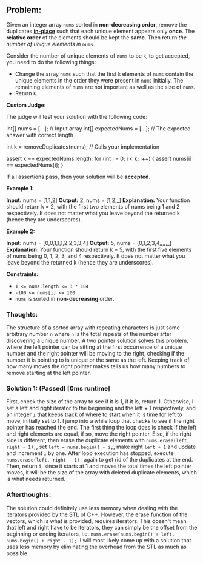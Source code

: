 ## Problem:
Given an integer array  `nums`  sorted in  **non-decreasing order**, remove the duplicates  [**in-place**](https://en.wikipedia.org/wiki/In-place_algorithm)  such that each unique element appears only  **once**. The  **relative order**  of the elements should be kept the  **same**. Then return  _the number of unique elements in_ `nums`.

Consider the number of unique elements of  `nums`  to be  `k`, to get accepted, you need to do the following things:

-   Change the array  `nums`  such that the first  `k`  elements of  `nums`  contain the unique elements in the order they were present in  `nums`  initially. The remaining elements of  `nums`  are not important as well as the size of  `nums`.
-   Return  `k`.

**Custom Judge:**

The judge will test your solution with the following code:

int[] nums = [...]; // Input array
int[] expectedNums = [...]; // The expected answer with correct length

int k = removeDuplicates(nums); // Calls your implementation

assert k == expectedNums.length;
for (int i = 0; i < k; i++) {
    assert nums[i] == expectedNums[i];
}

If all assertions pass, then your solution will be  **accepted**.

**Example 1:**

**Input:** nums = [1,1,2]
**Output:** 2, nums = [1,2,_]
**Explanation:** Your function should return k = 2, with the first two elements of nums being 1 and 2 respectively.
It does not matter what you leave beyond the returned k (hence they are underscores).

**Example 2:**

**Input:** nums = [0,0,1,1,1,2,2,3,3,4]
**Output:** 5, nums = [0,1,2,3,4,_,_,_,_,_]
**Explanation:** Your function should return k = 5, with the first five elements of nums being 0, 1, 2, 3, and 4 respectively.
It does not matter what you leave beyond the returned k (hence they are underscores).

**Constraints:**

-   `1 <= nums.length <= 3 * 104`
-   `-100 <= nums[i] <= 100`
-   `nums`  is sorted in  **non-decreasing**  order.

### Thoughts:
The structure of a sorted array with repeating characters is just some arbitrary number `n` where `n` is the total repeats of the number after discovering a unique number. A two pointer solution solves this problem, where the left pointer can be sitting at the first occurrence of a unique number and the right pointer will be moving to the right, checking if the number it is pointing to is unique or the same as the left. Keeping track of how many moves the right pointer makes tells us how many numbers to remove starting at the left pointer.

### Solution 1: (Passed) [0ms runtime]
First, check the size of the array to see if it is 1, if it is, return 1. Otherwise, I set a left and right iterator to the beginning and the left + 1 respectively, and an integer `i` that keeps track of where to start when it is time for left to move, initially set to 1. I jump into a while loop that checks to see if the right pointer has reached the end. The first thing the loop does is check if the left and right elements are equal, if so, move the right pointer. Else, if the right side is different, then erase the duplicate elements with `nums.erase(left, right - 1);`, set `left = nums.begin() + i;`, make right `left + 1` and update and increment `i` by one. After loop execution has stopped, execute `nums.erase(left, right - 1);` again to get rid of the duplicates at the end. Then, return `i`, since it starts at 1 and moves the total times the left pointer moves, it will be the size of the array with deleted duplicate elements, which is what needs returned.

### Afterthoughts:
The solution could definitely use less memory when dealing with the iterators provided by the STL of C++. However, the erase function of the vectors, which is what is provided, requires iterators. This doesn't mean that left and right have to be iterators, they can simply be the offset from the beginning or ending iterators, i.e. `nums.erase(nums.begin() + left, nums.begin() + right - 1);`. I will most likely come up with a solution that uses less memory by eliminating the overhead from the STL as much as possible.